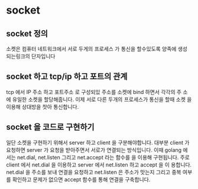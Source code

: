 # socket 

## socket 정의
 소켓은 컴퓨터 네트워크에서 서로 두게의 프로세스 가  통신을 할수있도록 양족에 생성 되는링크의 단자입니다  

## socket 하고 tcp/ip 하고 포트의 관계 
 tcp 에서 IP 주소  하고 포트주소 로 구성되있 주소를 소켓에 bind 하면서 각각의 주 소에 유일한 소켓을 할당해줍니다. 이제 서로 다른 두개의 프로세스가 통신을 할때   소켓 을 이용해 상대방을 찻아 통신합니다. 

## socket 을 코드로 구현하기 
 일단 소켓을 구현하기 위해서 server 하고 client 을 구분해야합니다. 대부분 client 가 요청하면 server 가 요청을 받아주면서 서로가 연결되는 방식입니다. 이때 golang 에서는 net.dial, net.listen 그리고 net.accept 라는 함수를 을 이용해 구현됩니다. 주로 client 에서 net.dial 을 이용하고 server 에서 net.listen 하고 accept 을 이  용합니다. net.dial 을 주소를 보내 연결을 요청하고 net.listen 은 주소가 맛는지   그리고 중복 여부를 확인하고 문제가 없으면 accept 함수를 통해 연결을 구축합니다.          

 
